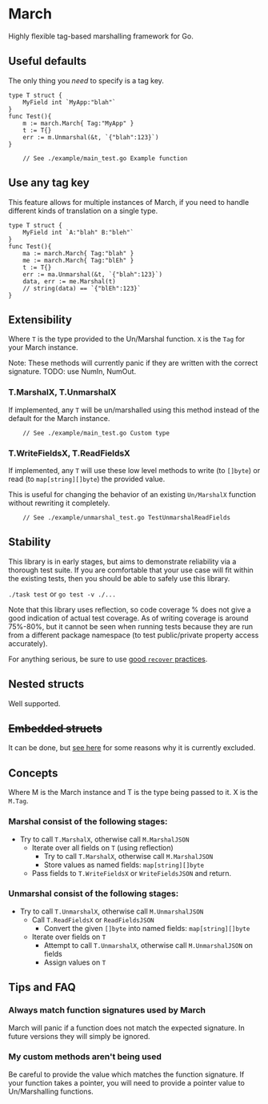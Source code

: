 # March

Highly flexible tag-based marshalling framework for Go.

## Useful defaults

The only thing you *need* to specify is a tag key.

```
type T struct {
    MyField int `MyApp:"blah"`
}
func Test(){
    m := march.March{ Tag:"MyApp" }
    t := T{}
    err := m.Unmarshal(&t, `{"blah":123}`)
}
```

```
    // See ./example/main_test.go Example function
```

## Use any tag key

This feature allows for multiple instances of March,
if you need to handle different kinds of translation on a single type.

```
type T struct {
    MyField int `A:"blah" B:"bleh"`
}
func Test(){
    ma := march.March{ Tag:"blah" }
    me := march.March{ Tag:"blEh" }
    t := T{}
    err := ma.Unmarshal(&t, `{"blah":123}`)
    data, err := me.Marshal(t)
    // string(data) == `{"blEh":123}`
}
```

## Extensibility

Where `T` is the type provided to the Un/Marshal function.
`X` is the `Tag` for your March instance.

Note: These methods will currently panic if they are written with the correct signature. TODO: use NumIn, NumOut.

### T.MarshalX, T.UnmarshalX

If implemented, any `T` will be un/marshalled using this method instead of the default for the March instance.

```
    // See ./example/main_test.go Custom type
```

### T.WriteFieldsX, T.ReadFieldsX

If implemented, any `T` will use these low level methods to write (to `[]byte`) or read (to `map[string][]byte`) the provided value.

This is useful for changing the behavior of an existing `Un/MarshalX` function without rewriting it completely.

```
    // See ./example/unmarshal_test.go TestUnmarshalReadFields
```

## Stability

This library is in early stages, but aims to demonstrate reliability via a thorough test suite. If you are comfortable that your use case will fit within the existing tests, then you should be able to safely use this library.

`./task test` or `go test -v ./...`

Note that this library uses reflection, so code coverage % does not give a good indication of actual test coverage. As of writing coverage is around 75%-80%, but it cannot be seen when running tests because they are run from a different package namespace (to test public/private property access accurately).

For anything serious, be sure to use [good `recover` practices](https://blog.golang.org/defer-panic-and-recover).

## Nested structs

Well supported.

## ~~Embedded structs~~

It can be done, but [see here](https://stackoverflow.com/a/28977064) for some reasons why it is currently excluded. 

## Concepts

Where M is the March instance and T is the type being passed to it.
X is the `M.Tag`.

### Marshal consist of the following stages:

- Try to call `T.MarshalX`, otherwise call `M.MarshalJSON`
    - Iterate over all fields on `T` (using reflection)
        - Try to call `T.MarshalX`, otherwise call `M.MarshalJSON`
        - Store values as named fields: `map[string][]byte`
    - Pass fields to `T.WriteFieldsX` or `WriteFieldsJSON` and return.

### Unmarshal consist of the following stages:

- Try to call `T.UnmarshalX`, otherwise call `M.UnmarshalJSON`
    - Call `T.ReadFieldsX` or `ReadFieldsJSON`
        - Convert the given `[]byte` into named fields: `map[string][]byte`
    - Iterate over fields on `T`
        - Attempt to call `T.UnmarshalX`, otherwise call `M.UnmarshalJSON` on fields
        - Assign values on `T`

## Tips and FAQ

### Always match function signatures used by March

March will panic if a function does not match the expected signature. In future versions they will simply be ignored.

### My custom methods aren't being used

Be careful to provide the value which matches the function signature. If your function takes a pointer, you will need to provide a pointer value to Un/Marshalling functions.

